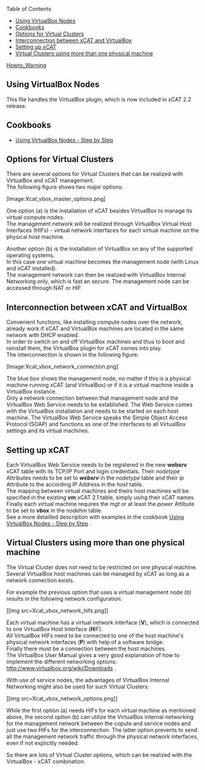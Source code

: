 <!-- START doctoc generated TOC please keep comment here to allow auto update -->
<!-- DON'T EDIT THIS SECTION, INSTEAD RE-RUN doctoc TO UPDATE -->
Table of Contents

- [Using VirtualBox Nodes](#using-virtualbox-nodes)
- [Cookbooks](#cookbooks)
- [Options for Virtual Clusters](#options-for-virtual-clusters)
- [Interconnection between xCAT and VirtualBox](#interconnection-between-xcat-and-virtualbox)
- [Setting up xCAT](#setting-up-xcat)
- [Virtual Clusters using more than one physical machine](#virtual-clusters-using-more-than-one-physical-machine)

<!-- END doctoc generated TOC please keep comment here to allow auto update -->

[Howto_Warning](Howto_Warning)


## Using VirtualBox Nodes

This file handles the VirtualBox plugin, which is now included in xCAT 2.2 release. 

  


## Cookbooks

  * [Using VirtualBox Nodes - Step by Step](Using_VirtualBox_Nodes_Step_by_Step) 

  


## Options for Virtual Clusters

There are several options for Virtual Clusters that can be realized with VirtualBox and xCAT management.  
The following figure shows two major options: 

[Image:Xcat_vbox_master_options.png] 

One option (a) is the installation of xCAT besides VirtualBox to manage its virtual compute nodes.  
The management network will be realized through VirtualBox Virtual Host Interfaces (HIFs) - virtual network interfaces for each virtual machine on the physical host machine. 

Another option (b) is the installation of VirtualBox on any of the supported operating systems.  
In this case one virtual machine becomes the management node (with Linux and xCAT installed).  
The management network can then be realized with VirtualBox Internal Networking only, which is fast an secure. The management node can be accessed through NAT or HIF. 

  


## Interconnection between xCAT and VirtualBox

Convenient functions, like installing compute nodes over the network, already work if xCAT and VirtualBox machines are located in the same network with DHCP enabled.  
In order to switch on and off VirtualBox machines and thus to boot and reinstall them, the VirtualBox plugin for xCAT comes into play.  
The interconnection is shown in the following figure: 

[Image:Xcat_vbox_network_connection.png] 

The blue box shows the management node, no matter if this is a physical machine running xCAT (and VirtualBox) or if it is a virtual machine inside a VirtualBox instance.  
Only a network connection between that management node and the VirtualBox Web Service needs to be established. The Web Service comes with the VirtualBox installation and needs to be started on each host machine. The VirtualBox Web Service speaks the Simple Object Access Protocol (SOAP) and functions as one of the interfaces to all VirtualBox settings and its virtual machines. 

  


## Setting up xCAT

Each VirtualBox Web Service needs to be registered in the new **websrv** xCAT table with its TCP/IP Port and login credentials. Their _nodetype_ Attributes needs to be set to _**websrv**_ in the _nodetype_ table and their _ip_ Attribute to the according IP Address in the _host_ table.  
The mapping between virtual machines and theirs host machines will be specified in the existing **vm** xCAT 2.1 table, simply using their xCAT names. Finally each virtual machine requires the _mgt_ or at least the _power_ Attibute to be set to **vbox** in the _nodehm_ table.  
See a more detailled description with examples in the cookbook [Using VirtualBox Nodes - Step by Step](Using_VirtualBox_Nodes_Step_by_Step) . 

  


## Virtual Clusters using more than one physical machine

The Virtual Cluster does not need to be restricted on one physical machine.  
Several VirtualBox host machines can be managed by xCAT as long as a network connection exists. 

For example the previous option that uses a virtual management node (b) results in the following network configuration: 

 
[[img src=Xcat_vbox_network_hifs.png]]

Each virtual machine has a virtual network interface (**V**), which is connected to one VirtualBox Host Interface (**H**IF).  
All VirtualBox HIFs need to be connected to one of the host machine's physical network interfaces (**P**) with help of a software bridge.  
Finally there must be a connection between the host machines.  
The VirtualBox User Manual gives a very good explanation of how to implement the different networking options: http://www.virtualbox.org/wiki/Downloads . 

With use of service nodes, the advantages of VirtualBox Internal Networking might also be used for such Virtual Clusters: 


[[img src=Xcat_vbox_network_options.png]] 

While the first option (a) needs HIFs for each virtual machine as mentioned above, the second option (b) can utilize the VirtualBox Internal networking for the management network between the copute and service nodes and just use two HIFs for the interconnection. The latter option prevents to send all the management network traffic through the physical network interfaces, even if not explicitly needed. 

So there are lots of Virtual Cluster options, which can be realized with the VirtualBox - xCAT combination. 
